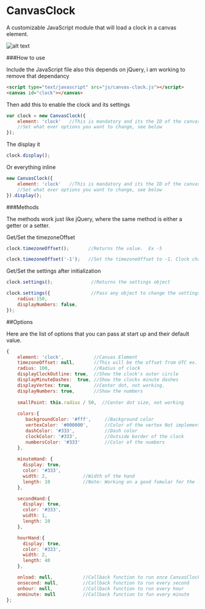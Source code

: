 CanvasClock
===========

A customizable JavaScript module that will load a clock in a canvas element.

![alt text](https://raw.github.com/TerryMooreII/CanvasClock/master/img/clock_ss.jpg "Screen Shot")

###How to use

Include the JavaScript file also this depends on jQuery, i am working to remove that dependancy

````html
<script type="text/javascript" src="js/canvas-clock.js"></script>
<canvas id="clock"></canvas>
````

Then add this to enable the clock and its settings

````javascript
var clock = new CanvasClock({
	element: 'clock'   //This is mandatory and its the ID of the canvas element.
  	//Set what ever options you want to change, see below
});
````
The display it

````javascript
clock.display();
````

Or everything inline
````javascript
new CanvasClock({
	element: 'clock'   //This is mandatory and its the ID of the canvas element.
  	//Set what ever options you want to change, see below
}).display();
````

###Methods

The methods work just like jQuery, where the same method is either a getter or a setter.

Get/Set the timezoneOffset

````javascript
clock.timezoneOffset();       //Returns the value.  Ex -5

clock.timezoneOffset('-1');   //Set the timezoneOffset to -1. Clock changes on next tick.
````

Get/Set the settings after initialization
````javascript
clock.settings(); 			   //Returns the settings object

clock.settings({ 			   //Pass any object to change the settings			
	radius:150,
	displayNumbers: false,
});  			
````



##Options

Here are the list of options that you can pass at start up and their default value. 
````javascript
{
    element: 'clock',           //Canvas Element  
    timezoneOffset: null,       //This will be the offset from UTC ex. -5
    radius: 100,                //Radius of clock
    displayClockOutline: true,  //Show the clock's outer circle
    displayMinuteDashes:  true, //Show the clocks minute dashes 
    displayVertex: true,        //Center dot, not working.
    displayNumbers: true,       //Show the numbers
    
    smallPoint: this.radius / 50,  //Center dot size, not working
    
    colors:{
       backgroundColor: '#fff',		//Background color
       vertexColor: '#000000',		//Color of the vertex Not implemented
       dashColor: '#333',			//Dash color 
       clockColor: '#333',			//Outside border of the clock
       numbersColor: '#333'			//Color of the numbers
    },
     
    minuteHand: {
      display: true,
      color: '#333',
      width: 2,				//Width of the hand
      length: 10 			//Note: Working on a good fomular for the length
    },

    secondHand:{
      display: true,
      color: '#333',
      width: 1,
      length: 10
    },

    hourHand:{
      display: true,
      color: '#333',
      width: 2,
      length: 40
    },

    onload: null,			//Callback function to run once CanvasClock is loaded
    onsecond: null,			//Callback function to run every second
    onhour: null,			//Callback function to run every hour
    onminute: null			//Callback function to fun every minute
};
````